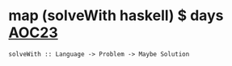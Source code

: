 # map (solveWith haskell) $ days [AOC23](https://adventofcode.com/2023/)

 `solveWith :: Language -> Problem -> Maybe Solution`
